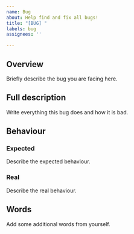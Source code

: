```yaml
---
name: Bug
about: Help find and fix all bugs!
title: "[BUG] "
labels: bug
assignees: ''

---
```


## Overview
Briefly describe the bug you are facing here.

## Full description
Write everything this bug does and how it is bad.

## Behaviour
### Expected
Describe the expected behaviour.
### Real
Describe the real behaviour.

## Words
Add some additional words from yourself.
